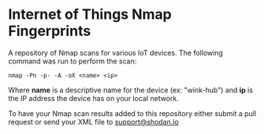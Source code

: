 # Internet of Things Nmap Fingerprints

A repository of Nmap scans for various IoT devices. The following command was run to perform the scan:

	nmap -Pn -p- -A -oX <name> <ip>

Where **name** is a descriptive name for the device (ex: "wink-hub") and **ip** is the IP address the device has on your local network.

To have your Nmap scan results added to this repository either submit a pull request or send your XML file to support@shodan.io
